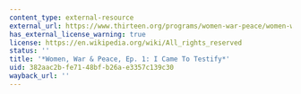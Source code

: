 ```yaml
---
content_type: external-resource
external_url: https://www.thirteen.org/programs/women-war-peace/women-war-and-peace-women-war-peace-i-came-to-testify-preview/
has_external_license_warning: true
license: https://en.wikipedia.org/wiki/All_rights_reserved
status: ''
title: '*Women, War & Peace, Ep. 1: I Came To Testify*'
uid: 382aac2b-fe71-48bf-b26a-e3357c139c30
wayback_url: ''
---
```

